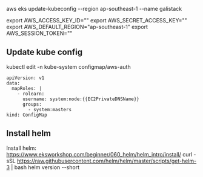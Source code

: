 aws eks update-kubeconfig --region ap-southeast-1  --name galistack

export AWS_ACCESS_KEY_ID=""
export AWS_SECRET_ACCESS_KEY=""
export AWS_DEFAULT_REGION="ap-southeast-1"
export AWS_SESSION_TOKEN=""

## Update kube config
kubectl edit -n kube-system configmap/aws-auth

```
apiVersion: v1
data:
  mapRoles: |
    - rolearn: 
      username: system:node:{{EC2PrivateDNSName}}
      groups:
        - system:masters
kind: ConfigMap
```
## Install helm
Install helm: https://www.eksworkshop.com/beginner/060_helm/helm_intro/install/
curl -sSL https://raw.githubusercontent.com/helm/helm/master/scripts/get-helm-3 | bash
helm version --short
